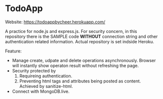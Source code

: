 # TodoApp
Website: https://todoappbycheer.herokuapp.com/

A practice for node.js and express.js. For security concern, in this repository there is the SAMPLE code **WITHOUT** connection string and other authentication related information. Actual repository is set indside Heroku.

Feature:
- Manage create, udpate and delete operations asynchronously. Browser will instantly show operaton result without refreshing the page.
- Security protected by 
	1. Requireing authentication.
	2. Preventing html tags and attributes being posted as content. Achieved by sanitize-html.
-  Connect with MongoDB.live.
